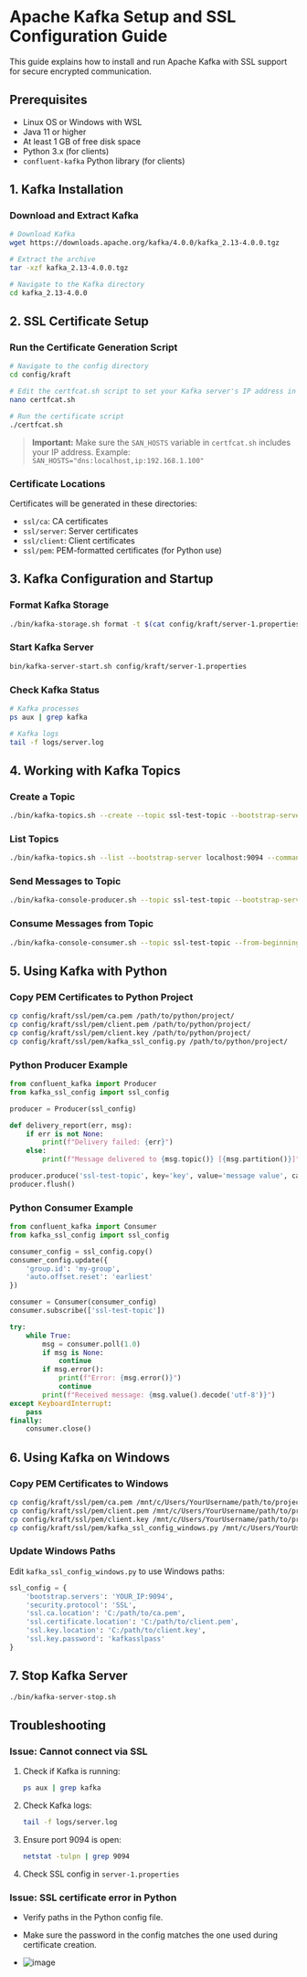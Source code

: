 # Apache Kafka Setup and SSL Configuration Guide

This guide explains how to install and run Apache Kafka with SSL support for secure encrypted communication.

## Prerequisites

- Linux OS or Windows with WSL
- Java 11 or higher
- At least 1 GB of free disk space
- Python 3.x (for clients)
- `confluent-kafka` Python library (for clients)

## 1. Kafka Installation

### Download and Extract Kafka

```bash
# Download Kafka
wget https://downloads.apache.org/kafka/4.0.0/kafka_2.13-4.0.0.tgz

# Extract the archive
tar -xzf kafka_2.13-4.0.0.tgz

# Navigate to the Kafka directory
cd kafka_2.13-4.0.0
```

## 2. SSL Certificate Setup

### Run the Certificate Generation Script

```bash
# Navigate to the config directory
cd config/kraft

# Edit the certfcat.sh script to set your Kafka server's IP address in SAN_HOSTS
nano certfcat.sh

# Run the certificate script
./certfcat.sh
```

> **Important:** Make sure the `SAN_HOSTS` variable in `certfcat.sh` includes your IP address.
> Example: `SAN_HOSTS="dns:localhost,ip:192.168.1.100"`

### Certificate Locations

Certificates will be generated in these directories:

- `ssl/ca`: CA certificates
- `ssl/server`: Server certificates
- `ssl/client`: Client certificates
- `ssl/pem`: PEM-formatted certificates (for Python use)

## 3. Kafka Configuration and Startup

### Format Kafka Storage

```bash
./bin/kafka-storage.sh format -t $(cat config/kraft/server-1.properties | grep node.id | cut -d= -f2)-$(date +%s) -c ./config/kraft/server-1.properties
```

### Start Kafka Server

```bash
bin/kafka-server-start.sh config/kraft/server-1.properties
```

### Check Kafka Status

```bash
# Kafka processes
ps aux | grep kafka

# Kafka logs
tail -f logs/server.log
```

## 4. Working with Kafka Topics

### Create a Topic

```bash
./bin/kafka-topics.sh --create --topic ssl-test-topic --bootstrap-server localhost:9094 --command-config ./config/kraft/client-ssl.properties --partitions 3 --replication-factor 1
```

### List Topics

```bash
./bin/kafka-topics.sh --list --bootstrap-server localhost:9094 --command-config ./config/kraft/client-ssl.properties
```

### Send Messages to Topic

```bash
./bin/kafka-console-producer.sh --topic ssl-test-topic --bootstrap-server localhost:9094 --producer.config ./config/kraft/client-ssl.properties
```

### Consume Messages from Topic

```bash
./bin/kafka-console-consumer.sh --topic ssl-test-topic --from-beginning --bootstrap-server localhost:9094 --consumer.config ./config/kraft/client-ssl.properties
```

## 5. Using Kafka with Python

### Copy PEM Certificates to Python Project

```bash
cp config/kraft/ssl/pem/ca.pem /path/to/python/project/
cp config/kraft/ssl/pem/client.pem /path/to/python/project/
cp config/kraft/ssl/pem/client.key /path/to/python/project/
cp config/kraft/ssl/pem/kafka_ssl_config.py /path/to/python/project/
```

### Python Producer Example

```python
from confluent_kafka import Producer
from kafka_ssl_config import ssl_config

producer = Producer(ssl_config)

def delivery_report(err, msg):
    if err is not None:
        print(f"Delivery failed: {err}")
    else:
        print(f"Message delivered to {msg.topic()} [{msg.partition()}]")

producer.produce('ssl-test-topic', key='key', value='message value', callback=delivery_report)
producer.flush()
```

### Python Consumer Example

```python
from confluent_kafka import Consumer
from kafka_ssl_config import ssl_config

consumer_config = ssl_config.copy()
consumer_config.update({
    'group.id': 'my-group',
    'auto.offset.reset': 'earliest'
})

consumer = Consumer(consumer_config)
consumer.subscribe(['ssl-test-topic'])

try:
    while True:
        msg = consumer.poll(1.0)
        if msg is None:
            continue
        if msg.error():
            print(f"Error: {msg.error()}")
            continue
        print(f"Received message: {msg.value().decode('utf-8')}")
except KeyboardInterrupt:
    pass
finally:
    consumer.close()
```

## 6. Using Kafka on Windows

### Copy PEM Certificates to Windows

```bash
cp config/kraft/ssl/pem/ca.pem /mnt/c/Users/YourUsername/path/to/project/
cp config/kraft/ssl/pem/client.pem /mnt/c/Users/YourUsername/path/to/project/
cp config/kraft/ssl/pem/client.key /mnt/c/Users/YourUsername/path/to/project/
cp config/kraft/ssl/pem/kafka_ssl_config_windows.py /mnt/c/Users/YourUsername/path/to/project/
```

### Update Windows Paths

Edit `kafka_ssl_config_windows.py` to use Windows paths:

```python
ssl_config = {
    'bootstrap.servers': 'YOUR_IP:9094',
    'security.protocol': 'SSL',
    'ssl.ca.location': 'C:/path/to/ca.pem',
    'ssl.certificate.location': 'C:/path/to/client.pem',
    'ssl.key.location': 'C:/path/to/client.key',
    'ssl.key.password': 'kafkasslpass'
}
```

## 7. Stop Kafka Server

```bash
./bin/kafka-server-stop.sh
```

## Troubleshooting

### Issue: Cannot connect via SSL

1. Check if Kafka is running:
   ```bash
   ps aux | grep kafka
   ```
2. Check Kafka logs:
   ```bash
   tail -f logs/server.log
   ```
3. Ensure port 9094 is open:
   ```bash
   netstat -tulpn | grep 9094
   ```
4. Check SSL config in `server-1.properties`

### Issue: SSL certificate error in Python

- Verify paths in the Python config file.
- Make sure the password in the config matches the one used during certificate creation.

- ![image](https://github.com/user-attachments/assets/1ec4965f-6a67-4d41-aaf2-df26c87e67b0)

